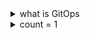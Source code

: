 

<details>
<summary>what is GitOps</summary>
  
GitOps is a modern software development methodology that uses Git as a single source of truth for defining and managing 
infrastructure and application deployments. It is based on the idea of declarative infrastructure, where the desired state 
of the infrastructure is defined in code and stored in a Git repository.

In GitOps, all changes to the infrastructure and application deployments are made through Git commits, 
which trigger automated workflows that apply the changes to the target environment. This approach provides several benefits, 
including improved visibility, traceability, and auditability of changes, as well as increased collaboration and faster feedback loops.

GitOps is often used in conjunction with container orchestration platforms like Kubernetes, where it can be used to manage the deployment 
and configuration of containerized applications. It is also used in cloud-native environments, where it can help to automate the management 
of cloud resources and services.
</details>

<details>
<summary>count = 1</summary>
<br> 
</details>
